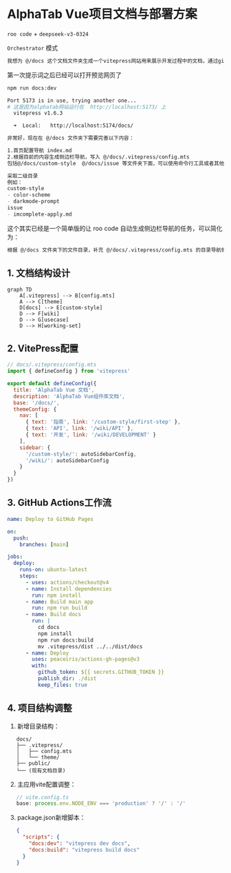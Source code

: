 # AlphaTab Vue项目文档与部署方案

`roo code` + `deepseek-v3-0324`

`Orchestrator` 模式

```markdown
我想为 @/docs 这个文档文件夹生成一个vitepress网站用来展示开发过程中的文档，通过github action部署。请注意这个项目下已经有了一个vue3+vite网站，如何通过github actions和GitHub pages部署这个网站和文档网站？
```

第一次提示词之后已经可以打开预览网页了

```bash
npm run docs:dev

Port 5173 is in use, trying another one...
# 这是因为alphatab网站运行在  http://localhost:5173/ 上
  vitepress v1.6.3

  ➜  Local:   http://localhost:5174/docs/
```

```markdown
非常好，现在在 @/docs 文件夹下需要完善以下内容：

1.首页配置导航 index.md
2.根据目前的内容生成侧边栏导航，写入 @/docs/.vitepress/config.mts 
包括@/docs/custom-style  @/docs/issue 等文件夹下面，可以使用命令行工具或者其他方式获取markdown文件名称

采取二级目录
例如：
custom-style
- color-scheme
- darkmode-prompt
issue
- imcomplete-apply.md
```

这个其实已经是一个简单版的让 roo code 自动生成侧边栏导航的任务，可以简化为：

```markdown
根据 @/docs 文件夹下的文件目录，补充 @/docs/.vitepress/config.mts 的目录导航侧边栏
```

## 1. 文档结构设计

```mermaid
graph TD
    A[.vitepress] --> B[config.mts]
    A --> C[theme]
    D[docs] --> E[custom-style]
    D --> F[wiki]
    D --> G[usecase]
    D --> H[working-set]
```

## 2. VitePress配置

```javascript
// docs/.vitepress/config.mts
import { defineConfig } from 'vitepress'

export default defineConfig({
  title: 'AlphaTab Vue 文档',
  description: 'AlphaTab Vue组件库文档',
  base: '/docs/',
  themeConfig: {
    nav: [
      { text: '指南', link: '/custom-style/first-step' },
      { text: 'API', link: '/wiki/API' },
      { text: '开发', link: '/wiki/DEVELOPMENT' }
    ],
    sidebar: {
      '/custom-style/': autoSidebarConfig,
      '/wiki/': autoSidebarConfig
    }
  }
})
```

## 3. GitHub Actions工作流

```yaml
name: Deploy to GitHub Pages

on:
  push:
    branches: [main]

jobs:
  deploy:
    runs-on: ubuntu-latest
    steps:
      - uses: actions/checkout@v4
      - name: Install dependencies
        run: npm install
      - name: Build main app
        run: npm run build
      - name: Build docs
        run: |
          cd docs
          npm install
          npm run docs:build
          mv .vitepress/dist ../../dist/docs
      - name: Deploy
        uses: peaceiris/actions-gh-pages@v3
        with:
          github_token: ${{ secrets.GITHUB_TOKEN }}
          publish_dir: ./dist
          keep_files: true
```

## 4. 项目结构调整

1. 新增目录结构：

```
   docs/
   ├── .vitepress/
   │   ├── config.mts
   │   └── theme/
   ├── public/
   └── (现有文档目录)
```

2. 主应用vite配置调整：

```typescript
   // vite.config.ts
   base: process.env.NODE_ENV === 'production' ? '/' : '/'
```

3. package.json新增脚本：

```json
   {
     "scripts": {
       "docs:dev": "vitepress dev docs",
       "docs:build": "vitepress build docs"
     }
   }
```
